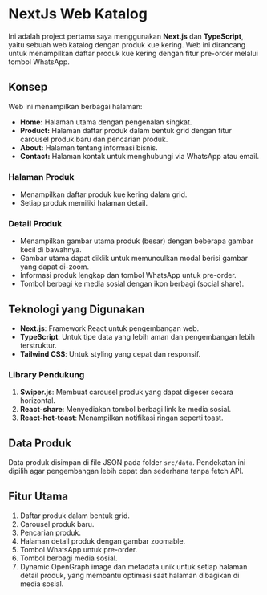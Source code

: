 # NextJs Web Katalog 

Ini adalah project pertama saya menggunakan **Next.js** dan **TypeScript**, yaitu sebuah web katalog dengan produk kue kering. Web ini dirancang untuk menampilkan daftar produk kue kering dengan fitur pre-order melalui tombol WhatsApp.  

## Konsep  
Web ini menampilkan berbagai halaman:  
- **Home:** Halaman utama dengan pengenalan singkat.  
- **Product:** Halaman daftar produk dalam bentuk grid dengan fitur carousel produk baru dan pencarian produk.  
- **About:** Halaman tentang informasi bisnis.  
- **Contact:** Halaman kontak untuk menghubungi via WhatsApp atau email.  

### Halaman Produk  
- Menampilkan daftar produk kue kering dalam grid.  
- Setiap produk memiliki halaman detail.  

### Detail Produk  
- Menampilkan gambar utama produk (besar) dengan beberapa gambar kecil di bawahnya.  
- Gambar utama dapat diklik untuk memunculkan modal berisi gambar yang dapat di-zoom.  
- Informasi produk lengkap dan tombol WhatsApp untuk pre-order.  
- Tombol berbagi ke media sosial dengan ikon berbagi (social share).  

## Teknologi yang Digunakan  
- **Next.js**: Framework React untuk pengembangan web.  
- **TypeScript**: Untuk tipe data yang lebih aman dan pengembangan lebih terstruktur.  
- **Tailwind CSS**: Untuk styling yang cepat dan responsif.  

### Library Pendukung  
1. **Swiper.js**: Membuat carousel produk yang dapat digeser secara horizontal.  
2. **React-share**: Menyediakan tombol berbagi link ke media sosial.  
3. **React-hot-toast**: Menampilkan notifikasi ringan seperti toast.  

## Data Produk  
Data produk disimpan di file JSON pada folder `src/data`. Pendekatan ini dipilih agar pengembangan lebih cepat dan sederhana tanpa fetch API.  

## Fitur Utama  
1. Daftar produk dalam bentuk grid.  
2. Carousel produk baru.  
3. Pencarian produk.  
4. Halaman detail produk dengan gambar zoomable.  
5. Tombol WhatsApp untuk pre-order.  
6. Tombol berbagi media sosial.  
7. Dynamic OpenGraph image dan metadata unik untuk setiap halaman detail produk, yang membantu optimasi saat halaman dibagikan di media sosial.